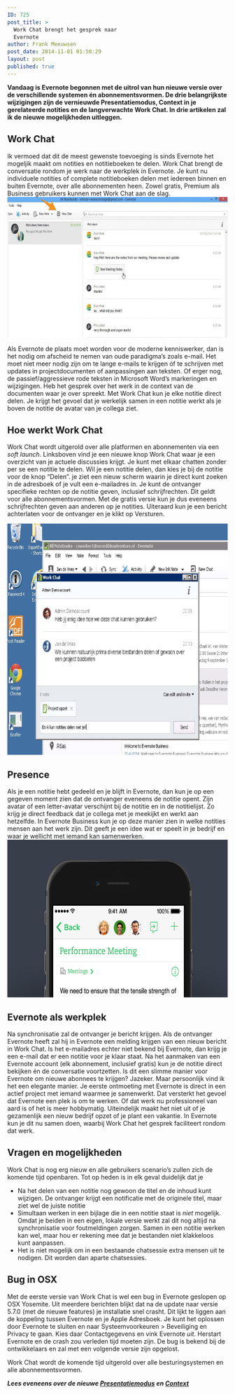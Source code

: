 ```yaml
---
ID: 725
post_title: >
  Work Chat brengt het gesprek naar
  Evernote
author: Frank Meeuwsen
post_date: 2014-11-01 01:50:29
layout: post
published: true
---
```

<strong>Vandaag is Evernote begonnen met de uitrol van hun nieuwe versie over de verschillende systemen én abonnementsvormen. De drie belangrijkste wijzigingen zijn de vernieuwde Presentatiemodus, Context in je gerelateerde notities en de langverwachte Work Chat. In drie artikelen zal ik de nieuwe mogelijkheden uitleggen.</strong>

<!--more-->
<h2 id="workchat">Work Chat</h2>
Ik vermoed dat dit de meest gewenste toevoeging is sinds Evernote het mogeljik maakt om notities en notitieboeken te delen. Work Chat brengt de conversatie rondom je werk naar de werkplek ín Evernote. Je kunt nu individuele notities of complete notitieboeken delen met iedereen binnen en buiten Evernote, over alle abonnementen heen. Zowel gratis, Premium als Business gebruikers kunnen met Work Chat aan de slag.

<img class="aligncenter wp-image-727" src="/images/2014/11/E8E60A34-6808-45BE-A575-650CE25BA18D-1024x469.jpg" alt="E8E60A34-6808-45BE-A575-650CE25BA18D" width="700" height="321" />

Als Evernote de plaats moet worden voor de moderne kenniswerker, dan is het nodig om afscheid te nemen van oude paradigma’s zoals e-mail. Het moet niet meer nodig zijn om te lange e-mails te krijgen óf te schrijven met updates in projectdocumenten of aanpassingen aan teksten. Of erger nog, de passief/aggressieve rode teksten in Microsoft Word’s markeringen en wijzigingen.
Heb het gesprek over het werk in de context van de documenten waar je over spreekt. Met Work Chat kun je elke notitie direct delen. Je krijgt het gevoel dat je werkelijk samen in een notitie werkt als je boven de notitie de avatar van je collega ziet.
<h2 id="werking">Hoe werkt Work Chat</h2>
Work Chat wordt uitgerold over alle platformen en abonnementen via een <em>soft launch</em>. Linksboven vind je een nieuwe knop Work Chat waar je een overzicht van je actuele discussies krijgt. Je kunt met elkaar chatten zonder per se een notitie te delen. Wil je een notitie delen, dan kies je bij de notitie voor de knop “Delen”. je ziet een nieuw scherm waarin je direct kunt zoeken in de adresboek of je vult een e-mailadres in. Je kunt de ontvanger specifieke rechten op de notitie geven, inclusief schrijfrechten. Dit geldt voor alle abonnementsvormen. Met de gratis versie kun je dus eveneens schrijfrechten geven aan anderen op je notities.
Uiteraard kun je een bericht achterlaten voor de ontvanger en je klikt op Versturen.

<a href="http://allesonthouden.nl/wp-content/uploads/2014/11/Work-Chat-Windows-1.jpg"><img class="aligncenter size-full wp-image-728" src="/images/2014/11/Work-Chat-Windows-1.jpg" alt="Work Chat Windows 1" width="736" height="528" /></a>
<h2 id="presence">Presence</h2>
Als je een notitie hebt gedeeld en je blijft in Evernote, dan kun je op een gegeven moment zien dat de ontvanger eveneens de notitie opent. Zijn avatar of een letter-avatar verschijnt bij de notitie en in de notitielijst. Zo krijg je direct feedback dat je collega met je meekijkt en werkt aan hetzelfde. In Evernote Business kun je op deze manier zien in welke notities mensen aan het werk zijn. Dit geeft je een idee wat er speelt in je bedrijf en waar je wellicht met iemand kan samenwerken.

<img class="aligncenter size-full wp-image-729" src="/images/2014/11/C7A6A2EC-D221-4857-93B0-E1217D513C78.jpg" alt="C7A6A2EC-D221-4857-93B0-E1217D513C78" width="640" height="360" />
<h2 id="evernotealswerkplek">Evernote als werkplek</h2>
Na synchronisatie zal de ontvanger je bericht krijgen. Als de ontvanger Evernote heeft zal hij in Evernote een melding krijgen van een nieuw bericht in Work Chat. Is het e-mailadres echter niet bekend bij Evernote, dan krijg je een e-mail dat er een notitie voor je klaar staat. Na het aanmaken van een Evernote account (elk abonnement, inclusief gratis) kun je de notitie direct bekijken én de conversatie voortzetten. Is dit een slimme manier voor Evernote om nieuwe abonnees te krijgen? Jazeker. Maar persoonlijk vind ik het een elegante manier. Je eerste ontmoeting met Evernote is direct in een actief project met iemand waarmee je samenwerkt. Dat versterkt het gevoel dat Evernote een plek is om te werken. Of dat werk nu professioneel van aard is of het is meer hobbymatig. Uiteindelijk maakt het niet uit of je gezamenlijk een nieuw bedrijf opzet of je plant een vakantie. In Evernote kun je dit nu samen doen, waarbij Work Chat het gesprek faciliteert rondom dat werk.
<h2 id="vragenenmogelijkheden">Vragen en mogelijkheden</h2>
Work Chat is nog erg nieuw en alle gebruikers scenario’s zullen zich de komende tijd openbaren. Tot op heden is in elk geval duidelijk dat je
<ul>
	<li>Na het delen van een notitie nog gewoon de titel en de inhoud kunt wijzigen. De ontvanger krijgt een notificatie met de originele titel, maar ziet wel de juiste notitie</li>
	<li>Simultaan werken in een bijlage die in een notitie staat is <em>niet</em> mogelijk. Omdat je beiden in een eigen, lokale versie werkt zal dit nog altijd na synchronisatie voor foutmeldingen zorgen. Samen in een notitie werken kan wel, maar hou er rekening mee dat je bestanden niet klakkeloos kunt aanpassen.</li>
	<li>Het is niet mogelijk om in een bestaande chatsessie extra mensen uit te nodigen. Dit worden dan aparte chatsessies.</li>
</ul>
<h2 id="buginosx">Bug in OSX</h2>
Met de eerste versie van Work Chat is wel een bug in Evernote geslopen op OSX Yosemite. Uit meerdere berichten blijkt dat na de update naar versie 5.7.0 (met de nieuwe features) je installatie snel crasht. Dit lijkt te liggen aan de koppeling tussen Evernote en je Apple Adresboek. Je kunt het oplossen door Evernote te sluiten en naar Systeemvoorkeuren &gt; Beveiliging en Privacy te gaan. Kies daar Contactgegevens en vink Evernote <em>uit</em>. Herstart Evernote en de crash zou verleden tijd moeten zijn. De bug is bekend bij de ontwikkelaars en zal met een volgende versie zijn opgelost.

Work Chat wordt de komende tijd uitgerold over alle besturingsystemen en alle abonnementsvormen.

<em><strong>Lees eveneens over de nieuwe <a title="Presenteren in Evernote vernieuwd" href="http://allesonthouden.nl/presenteren-evernote-vernieuwd/">Presentatiemodus</a> en <a title="Context geeft je live informatie bij je notities" href="http://allesonthouden.nl/context-geeft-je-live-informatie-bij-je-notities/">Context</a></strong></em>
